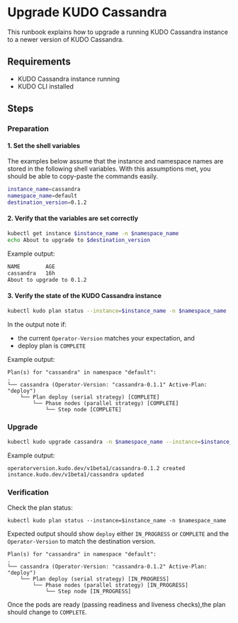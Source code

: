 # Upgrade KUDO Cassandra

This runbook explains how to upgrade a running KUDO Cassandra instance to a newer version of KUDO Cassandra.

## Requirements

- KUDO Cassandra instance running
- KUDO CLI installed

## Steps

### Preparation

#### 1. Set the shell variables

The examples below assume that the instance and namespace names are stored in the following shell variables.
With this assumptions met, you should be able to copy-paste the commands easily.

```bash
instance_name=cassandra
namespace_name=default
destination_version=0.1.2
```

#### 2. Verify that the variables are set correctly

```bash
kubectl get instance $instance_name -n $namespace_name
echo About to upgrade to $destination_version

```

Example output:

```bash
NAME        AGE
cassandra   16h
About to upgrade to 0.1.2
```

#### 3. Verify the state of the KUDO Cassandra instance


```bash
kubectl kudo plan status --instance=$instance_name -n $namespace_name
```

In the output note if:
- the current `Operator-Version` matches your expectation, and
- deploy plan is `COMPLETE`

Example output:

```
Plan(s) for "cassandra" in namespace "default":
.
└── cassandra (Operator-Version: "cassandra-0.1.1" Active-Plan: "deploy")
    └── Plan deploy (serial strategy) [COMPLETE]
        └── Phase nodes (parallel strategy) [COMPLETE]
            └── Step node [COMPLETE]

```

### Upgrade

```bash
kubectl kudo upgrade cassandra -n $namespace_name --instance=$instance_name --operator-version=$destination_version
```

Example output:

```
operatorversion.kudo.dev/v1beta1/cassandra-0.1.2 created
instance.kudo.dev/v1beta1/cassandra updated
```

### Verification

Check the plan status:

```
kubectl kudo plan status --instance=$instance_name -n $namespace_name
```

Expected output should show `deploy` either `IN_PROGRESS` or `COMPLETE` and the `Operator-Version` to match the
destination version.

```
Plan(s) for "cassandra" in namespace "default":
.
└── cassandra (Operator-Version: "cassandra-0.1.2" Active-Plan: "deploy")
    └── Plan deploy (serial strategy) [IN_PROGRESS]
        └── Phase nodes (parallel strategy) [IN_PROGRESS]
            └── Step node [IN_PROGRESS]

```

Once the pods are ready (passing readiness and liveness checks),the plan should change to `COMPLETE`.
